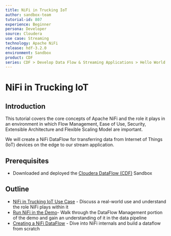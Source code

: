 ```yaml
---
title: NiFi in Trucking IoT
author: sandbox-team
tutorial-id: 807
experience: Beginner
persona: Developer
source: Cloudera
use case: Streaming
technology: Apache NiFi
release: hdf-3.2.0
environment: Sandbox
product: CDF
series: CDF > Develop Data Flow & Streaming Applications > Hello World
---
```


# NiFi in Trucking IoT

## Introduction

This tutorial covers the core concepts of Apache NiFi and the role it plays in an environment in which Flow Management, Ease of Use, Security, Extensible Architecture and Flexible Scaling Model are important.

We will create a NiFi DataFlow for transferring data from Internet of Things (IoT) devices on the edge to our stream application.

## Prerequisites

- Downloaded and deployed the [Cloudera DataFlow (CDF)](https://www.cloudera.com/downloads/hortonworks-sandbox/hdf.html?utm_source=mktg-tutorial) Sandbox

## Outline

- [NiFi in Trucking IoT Use Case](https://hortonworks.com/tutorial/nifi-in-trucking-iot/section/1/) - Discuss a real-world use and understand the role NiFi plays within it
- [Run NiFi in the Demo](https://hortonworks.com/tutorial/nifi-in-trucking-iot/section/2/)- Walk through the DataFlow Management portion of the demo and gain an understanding of it in the data pipeline
- [Creating a NiFi DataFlow](https://hortonworks.com/tutorial/nifi-in-trucking-iot/section/3/) - Dive into NiFi internals and build a dataflow from scratch

